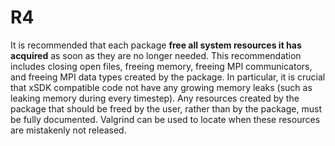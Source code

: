 # R4

It is recommended that each package **free all system resources it has acquired** as soon as
they are no longer needed. This recommendation includes closing open files, freeing memory, freeing
MPI communicators, and freeing MPI data types created by the package. In particular, it is crucial that
xSDK compatible code not have any growing memory leaks (such as leaking memory during every
timestep). Any resources created by the package that should be freed by the user, rather than by the
package, must be fully documented. Valgrind can be used to locate when these resources are
mistakenly not released.
